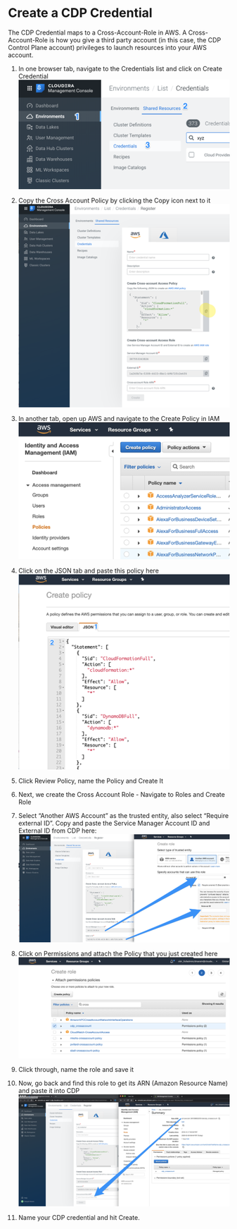 # Create a CDP Credential

The CDP Credential maps to a Cross-Account-Role in AWS.  A Cross-Account-Role is 
how you give a third party account (in this case, the CDP Control Plane account) 
privileges to launch resources into your AWS account. 

1. In one browser tab, navigate to the Credentials list and click on Create Credential
![](screenshots/cdp-create-credential.png)

2. Copy the Cross Account Policy by clicking the Copy icon next to it 
![](screenshots/cdp-credential-copy-policy.png)

3. In another tab, open up AWS and navigate to the Create Policy in IAM
![](screenshots/cdp-credential-aws-create-policy.png)

4. Click on the JSON tab and paste this policy here
![](screenshots/cdp-credential-aws-copy-policy-json.png)

5. Click Review Policy, name the Policy and Create It


6. Next, we create the Cross Account Role - Navigate to Roles and Create Role


7. Select “Another AWS Account” as the trusted entity, also select “Require 
external ID”.  Copy and paste the Service Manager Account ID and External ID from CDP here:
![](screenshots/cdp-credential-aws-create-role.png)


8. Click on Permissions and attach the Policy that you just created here
![](screenshots/cdp-credential-aws-role-attach-policy.png)

9. Click through, name the role and save it

10. Now, go back and find this role to get its ARN (Amazon Resource Name) and paste it into CDP
![](screenshots/cdp-credential-get-arn.png)

11. Name your CDP credential and hit Create.




